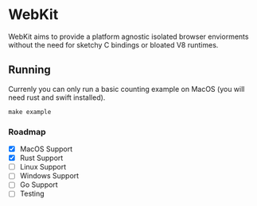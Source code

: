 # WebKit
WebKit aims to provide a platform agnostic isolated browser enviorments without the need for sketchy C bindings or bloated V8 runtimes. 

## Running
Currenly you can only run a basic counting example on MacOS (you will need rust and swift installed).
```make
make example
```

### Roadmap
- [x] MacOS Support
- [x] Rust Support
- [ ] Linux Support
- [ ] Windows Support
- [ ] Go Support
- [ ] Testing
